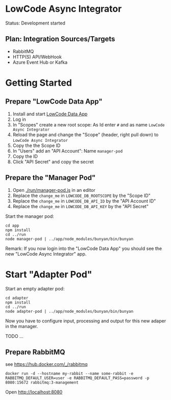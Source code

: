 # LowCode Async Integrator

Status: Development started

## Plan: Integration Sources/Targets
- RabbitMQ 
- HTTP(S) API/WebHook
- Azure Event Hub or Kafka

# Getting Started

## Prepare "LowCode Data App"

1. Install and start [LowCode Data App](https://github.com/ma-ha/lowcode-data-app)
2. Log in
3. In "Scopes" create a new root scope: As Id enter `#` and as name `LowCode Async Integrator` 
4. Reload the page and change the "Scope" (header, right pull down) to `LowCode Async Integrator`
5. Copy the the Scope ID
6. In "Users" add an "API Account": Name `manager-pod` 
7. Copy the ID 
8. Click "API Secret" and copy the secret

## Prepare the "Manager Pod"

1. Open [./run/manager-pod.js](./run/manager-pod.js) in an editor
2. Replace the `change_me` in `LOWCODE_DB_ROOTSCOPE` by the "Scope ID"
3. Replace the `change_me` in `LOWCODE_DB_API_ID` by the "API Account ID"
4. Replace the `change_me` in `LOWCODE_DB_API_KEY` by the "API Secret"

Start the manager pod:

    cd app
    npm install
    cd ../run
    node manager-pod | ../app/node_modules/bunyan/bin/bunyan

Remark: If you now login into the "LowCode Data App" you should see the new "LowCode Async Integrator" app.

# Start "Adapter Pod"

Start an empty adapter pod:

    cd adapter
    npm install
    cd ../run
    node adapter-pod | ../app/node_modules/bunyan/bin/bunyan

Now you have to configure input, processing and output for this new adaper in the manager. 

TODO ...

## Prepare RabbitMQ

see https://hub.docker.com/_/rabbitmq

    docker run -d --hostname my-rabbit --name some-rabbit -e RABBITMQ_DEFAULT_USER=user -e RABBITMQ_DEFAULT_PASS=password -p 8080:15672 rabbitmq:3-management

Open [http://localhost:8080](http://localhost:8080)